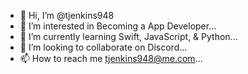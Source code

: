 - 👋 Hi, I’m @tjenkins948
- 👀 I’m interested in Becoming a App Developer...
- 🌱 I’m currently learning Swift, JavaScript, & Python...
- 💞️ I’m looking to collaborate on Discord...
- 📫 How to reach me tjenkins948@me.com...

<!---
tjenkins948/tjenkins948 is a ✨ special ✨ repository because its `README.md` (this file) appears on your GitHub profile.
You can click the Preview link to take a look at your changes.
--->
